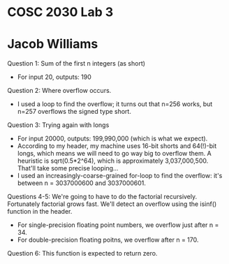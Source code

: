 # COSC 2030 Lab 3
# Jacob Williams

Question 1: Sum of the first n integers (as short)
- For input 20, outputs: 190

Question 2: Where overflow occurs.
- I used a loop to find the overflow; it turns out that n=256 works, but n=257 overflows the signed type short.

Question 3: Trying again with longs
- For input 20000, outputs: 199,990,000 (which is what we expect).
- According to my <climits> header, my machine uses 16-bit shorts and 64(!)-bit longs, which means we will need to go way big to overflow them. A heuristic is sqrt(0.5*2^64), which is approximately 3,037,000,500. That'll take some precise looping...
- I used an increasingly-coarse-grained for-loop to find the overflow: it's between n = 3037000600 and 3037000601.
  
Questions 4-5: We're going to have to do the factorial recursively. Fortunately factorial grows fast. We'll detect an overflow using the isinf() function in the <cmath> header.
  - For single-precision floating point numbers, we overflow just after n = 34.
  - For double-precision floating poitns, we overflow after n = 170.
  
Question 6: This function is expected to return zero.
